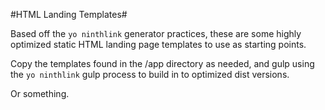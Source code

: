 #HTML Landing Templates#

Based off the `yo ninthlink` generator practices, these are some highly optimized static HTML landing page templates to use as starting points.

Copy the templates found in the /app directory as needed, and gulp using the `yo ninthlink` gulp process to build in to optimized dist versions.

Or something.
